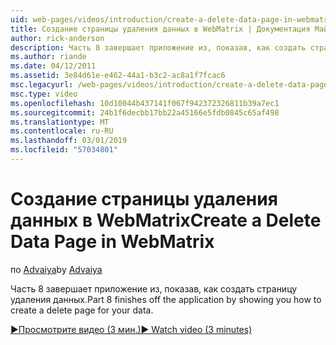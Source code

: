 ```yaml
---
uid: web-pages/videos/introduction/create-a-delete-data-page-in-webmatrix
title: Создание страницы удаления данных в WebMatrix | Документация Майкрософт
author: rick-anderson
description: Часть 8 завершает приложение из, показав, как создать страницу удаления данных.
ms.author: riande
ms.date: 04/12/2011
ms.assetid: 3e84d61e-e462-44a1-b3c2-ac8a1f7fcac6
msc.legacyurl: /web-pages/videos/introduction/create-a-delete-data-page-in-webmatrix
msc.type: video
ms.openlocfilehash: 10d10044b437141f067f942372326811b39a7ec1
ms.sourcegitcommit: 24b1f6decbb17bb22a45166e5fdb0845c65af498
ms.translationtype: MT
ms.contentlocale: ru-RU
ms.lasthandoff: 03/01/2019
ms.locfileid: "57034801"
---
```

<a name="create-a-delete-data-page-in-webmatrix"></a><span data-ttu-id="f5867-103">Создание страницы удаления данных в WebMatrix</span><span class="sxs-lookup"><span data-stu-id="f5867-103">Create a Delete Data Page in WebMatrix</span></span>
====================
<span data-ttu-id="f5867-104">по [Advaiya](https://twitter.com/Advaiyasolns)</span><span class="sxs-lookup"><span data-stu-id="f5867-104">by [Advaiya](https://twitter.com/Advaiyasolns)</span></span>

<span data-ttu-id="f5867-105">Часть 8 завершает приложение из, показав, как создать страницу удаления данных.</span><span class="sxs-lookup"><span data-stu-id="f5867-105">Part 8 finishes off the application by showing you how to create a delete page for your data.</span></span>

[<span data-ttu-id="f5867-106">&#9654;Просмотрите видео (3 мин.)</span><span class="sxs-lookup"><span data-stu-id="f5867-106">&#9654; Watch video (3 minutes)</span></span>](https://channel9.msdn.com/Blogs/ASP-NET-Site-Videos/create-a-delete-data-page-in-webmatrix)
